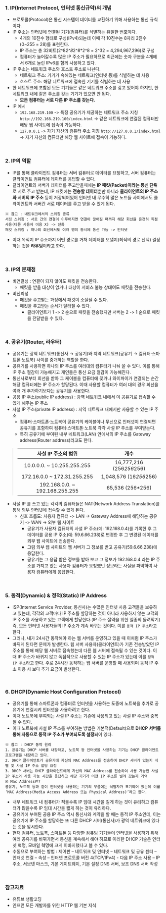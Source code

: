 ### 1. IP(Internet Protocol, 인터넷 통신규약)의 개념
- 프로토콜(Protocol)은 통신 시스템이 데이터를 교환하기 위해 사용하는 통신 규칙이다.
- IP 주소는 인터넷에 연결된 기기(컴퓨터)를 식별하는 유일한 번호이다.
  - 4개의 10진수 형태로 구성(IPv4)되는데 이때 각 10진수는 8자리 2진수(0~255 = 28)를 표현한다.
  - IP 주소는 총 32비트(2^8*2^8*2^8*2^8 = 2^32 = 4,294,967,296)로 구성
  - 컴퓨터가 늘어갈수록 많은 IP 주소가 필요하므로 최근에는 숫자 구분을 4개에서 6개로 늘린 IPv6를 함께 사용하고 있다.
- IP 주소는 네트워크 주소와 호스트 주소로 나뉜다.
  - 네트워크 주소: 기기가 속해있는 네트워크(인터넷 등)를 식별하는 데 사용
  - 호스트 주소: 해당 네트워크에 접속한 기기를 식별하는 데 사용
- 한 네트워크에 포함된 모든 기기들은 같은 네트워크 주소를 갖고 있어야 하지만, 한 네트워크 내에 같은 주소를 갖는 기기가 있으면 안 된다.
  - **모든 컴퓨터는 서로 다른 IP 주소를 갖는다.**
- IP 예시
  - `192.168.219.100` -> 특정 공유기가 제공하는 네트워크 주소 지칭 `http://192.168.219.100/index.html` -> 같은 네트워크에 연결된 컴퓨터만 해당 웹 사이트에 접속이 가능하다.
  - `127.0.0.1` -> 자기 자신의 컴퓨터 주소 지칭 `http://127.0.0.1/index.html` -> 자기 자신의 컴퓨터만 해당 웹 사이트에 접속이 가능하다.

<br/>

### 2. IP의 역할
- IP를 통해 클라이언트 컴퓨터는 서버 컴퓨터로 데이터를 요청하고, 서버 컴퓨터는 클라이언트 컴퓨터에 데이터를 응답할 수 있다.
- 클라이언트와 서버가 데이터를 주고받을때에는 **IP 패킷(Packet)이라는 통신 단위**로 서로 주고 받는데, IP 패킷에는 **전송할 데이터**뿐만 아니라 **클라이언트의 IP 주소와 서버의 IP 주소** 등이 저장되어있어 인터넷 내 무수히 많은 노드들 사이에서도 클라이언트와 서버간 서로 데이터를 주고 받을 수 있게 된다.
```
※ 참고 : 네트워크에서의 스위칭 종류
서킷 스위칭 : 서로 간의 연결이 이루어지면 연결이 끊어질 때까지 해당 회선을 온전히 독점 사용(다른 사용자 이용 X) -> 전화
패킷 스위칭 : 하나의 회선에서도 여러 명이 동시에 통신 가능 -> 인터넷
```
- 이때 목적지 IP 주소까지 어떤 경로를 거쳐 데이터를 보낼지(최적의 경로 선택) 결정하는 것을 **라우팅**이라고 한다.

<br/>

### 3. IP의 문제점
- 비연결성 : 연결이 되지 않아도 패킷을 전송한다.
  - 패킷을 받을 대상이 없거나 대상이 서비스 불능 상태여도 패킷을 전송한다.
- 비신뢰성
  - 패킷을 주고받는 과정에서 패킷이 소실될 수 있다.
  - 패킷을 주고받는 순서가 달라질 수 있다.
    - 클라이언트가 1 -> 2 순으로 패킷을 전송했지만 서버는 2 -> 1 순으로 패킷을 전달받을 수 있다.

<br/>

### 4. 공유기(Router, 라우터)
- 공유기는 광역 네트워크(통신사 → 공유기)와 지역 네트워크(공유기 → 컴퓨터·스마트폰·노트북) 사이를 중개하는 역할을 한다.
- 공유기를 사용하면 하나의 IP 주소를 여러대의 컴퓨터가 나눠 쓸 수 있다. 이를 통해 IP 주소 절감이 가능해지고 개인들은 통신 요금 절감이 가능해진다.
- 통신사로부터 회선을 받아 그 케이블을 컴퓨터에 꽂거나 와이파이가 연결되는 순간 해당 컴퓨터에는 IP 주소가 할당된다. 이때 사용할 컴퓨터가 여러 대의 경우 회선을 여러 개 추가하기보다는 공유기를 사용한다.
- 공용 IP 주소(public IP address) : 광역 네트워크 내에서 이 공유기로 접속할 수 있게 해주는 IP 주소
- 사설 IP 주소(private IP address) : 지역 네트워크 내에서만 사용할 수 있는 IP 주소
  - 컴퓨터·스마트폰·노트북이 공유기의 케이블이나 무선으로 인터넷이 연결되면 공유기를 포함하여 컴퓨터·스마트폰·노트북 각각 사설 IP 주소를 부여받는다.
  - 특히 공유기에 부여된 내부 네트워크(LAN) 안에서의 IP 주소를 Gateway address(Router address)라고도 한다.
> |사설 IP 주소의 범위|개수|
> |:--:|:--:|
> |10.0.0.0. ~ 10.255.255.255|16,777,216 (256*256*256)|
> |172.16.0.0 ~ 172.31.255.255|1,048,576 (16*256*256)|
> |192.168.0.0. ~ 192.168.255.255|65,536 (256*256)|
- 사설 IP 를 쓰고 있는 각각의 컴퓨터들은 NAT(Network Address Translation)를 통해 외부 인터넷에 접속할 수 있게 된다.
  - 신호 흐름도: 사용자 컴퓨터 -> LAN -> Gateway Address에 해당하는 공유기 -> WAN -> 외부 웹 사이트
    - 공유기가 사용자 컴퓨터의 사설 IP 주소(예: 192.168.0.4)를 기록한 후 그 데이터를 공용 IP 주소(예: 59.6.66.238)로 변경한 후 그 변경된 데이터를 외부 웹 사이트에 전송한다.
    - 그럼 외부 웹 사이트의 웹 서버가 그 정보를 받고 공유기(59.6.66.238)에 응답한다.
    - 공유기는 그 응답 받은 정보를 받아 보고 그 정보가 192.168.0.4 라는 IP 주소를 가지고 있는 사용자 컴퓨터가 요청했던 정보라는 사실을 파악하여 사용자 컴퓨터에게 응답한다.

<br/>

### 5. 동적(Dynamic) & 정적(Static) IP Address
+ ISP(Internet Service Provider, 통신사)는 수많은 인터넷 사용 고객들을 보유하고 있는데, 각각의 고객마다 IP 주소를 할당하는 것이 아니라 사용하지 않는 고객의 IP 주소를 사용하고 있는 고객에게 할당한다.(IP 주소 절약을 위한 일종의 돌려막기) 즉, 모든 인터넷 사용자들의 IP 주소가 계속 바뀌는 것이다. 이를 `동적 IP 주소`라고 한다.
+ 그러나, 내가 24시간 동작해야 하는 웹 서버를 운영하고 있을 때 이처럼 IP 주소가 바뀌게 된다면 문제가 발생한다. 웹 서버 사용자(클라이언트)가 기존 전송받았던 IP 주소를 통해 해당 웹 서버로 접속했는데 다른 웹 서버에 접속될 수 있는 것이다. 이때 IP 주소가 바뀌지 않고 독점적으로 사용할 수 있는 IP 주소가 있는데 이를 `정적 IP 주소`라고 한다. 주로 24시간 동작하는 웹 서버를 운영할 때 사용되며 동적 IP 주소 이용 시 보다 추가 요금이 발생한다.

<br/>

### 6. DHCP(Dynamic Host Configuration Protocol)
+ 공유기를 통해 스마트폰과 컴퓨터로 인터넷을 사용하는 도중에 노트북을 추가로 공유기에 연결시켜 인터넷을 사용하려고 한다.
+ 이때 노트북에 부여되는 사설 IP 주소는 기존에 사용되고 있는 사설 IP 주소와 중복될 수 없다.
+ 이때 노트북에 사설 IP 주소를 부여하는 방법은 기본적(Default)으로 **DHCP 서버를 통해 자동으로 동적 IP 주소가 부여되도록 설정**되어 있다.
```
※ 참고 : DHCP 동작 원리
1. 공유기는 DHCP 서버를 내장하고, 노트북 등 인터넷을 사용하는 기기는 DHCP 클라이언트 프로그램을 내장하고 있다.
2. DHCP 클라이언트가 공유기에 자신의 MAC Address를 전송하여 DHCP 서버가 있는지 식별 및 사설 IP 주소 할당 요청
3. DHCP 서버는 DHCP 클라이언트에게 자신의 MAC Address를 전송하여 사용 가능한 사설 IP 주소와 사용 가능 시간을 응답하고 해당 기기가 어떤 IP 주소를 빌려 갔는지 기억
※ Mac Address란?
공유기, 노트북 등과 같이 인터넷을 사용하는 기기의 부품에는 식별자가 표기되어 있는데 이를 ‘MAC Address(Media Access Address 또는 Physical Address)’라고 한다.
```
+ 내부 네트워크 내 컴퓨터가 적을수록 IP 임대 시간을 길게 하는 것이 유리하고 컴퓨터가 많을수록 IP 임대 시간을 짧게 하는 것이 유리하다.
+ 공유기에 부여된 공용 IP 주소 역시 통신사와 계약을 할 때는 동적 IP 주소인데, 이는 공유기에 IP 주소를 할당하는 또 다른 DHCP 서버(통신사)가 광역 네트워크에 있다는 것을 암시한다.
+ 현재 컴퓨터, 노트북, 스마트폰 등 다양한 컴퓨팅 기기들이 인터넷을 사용하기 위해 여러 공유기를 바꿔가면서 통신을 계속해서 해야 하므로 이러한 DHCP 기술은 인터넷 혁명, 모바일 혁명에 크게 이바지했다고 볼 수 있다.
+ 수동으로 부여하는 방법 : 제어판 – 네트워크 및 인터넷 – 네트워크 및 공유 센터 – 인터넷 연결 – 속성 – 인터넷 프로토콜 버전 4(TCP/IPv4) - 다음 IP 주소 사용 – IP 주소, 서브넷 마스크, 기본 게이트웨이, 기본 설정 DNS 서버, 보조 DNS 서버 작성

<br/>

### 참고자료
+ 유튜브 생활코딩
+ 인프런 모든 개발자를 위한 HTTP 웹 기본 지식
